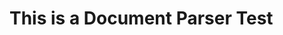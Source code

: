 <!--bl
    (filemeta
        (title "This is my book")
        (subtitle "A clever subtitle")
        (authors ["Chris Stead"]))
/bl-->

# This is a Document Parser Test #

<!--bl
    (table-of-contents
        (chapter "./tests/fixtures/chapter1-file.md")
        (chapter "./tests/fixtures/chapter2-file.md")
    )
/bl-->

